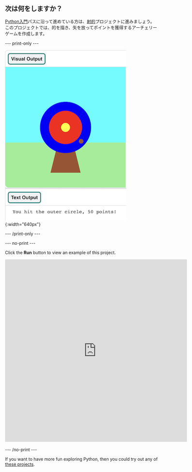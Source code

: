 ## 次は何をしますか？

[Python入門](https://projects.raspberrypi.org/en/raspberrypi/python-intro)パスに沿って進めている方は、[射的](https://projects.raspberrypi.org/en/projects/target-practice)プロジェクトに進みましょう。 このプロジェクトでは、的を描き、矢を放ってポイントを獲得するアーチェリーゲームを作成します。

--- print-only ---

![An archery target with a hit point on the outer circle. The text 'You hit the outer circle, 50 points!' is displayed underneath](images/blue-points.png){:width="640px"}

--- /print-only ---

--- no-print ---

Click the **Run** button to view an example of this project.

<iframe src="https://editor.raspberrypi.org/en/embed/viewer/target-practice-solution" width="600" height="600" frameborder="0" marginwidth="0" marginheight="0" allowfullscreen>
</iframe>

--- /no-print ---

If you want to have more fun exploring Python, then you could try out any of [these projects](https://projects.raspberrypi.org/en/projects?software%5B%5D=python).

